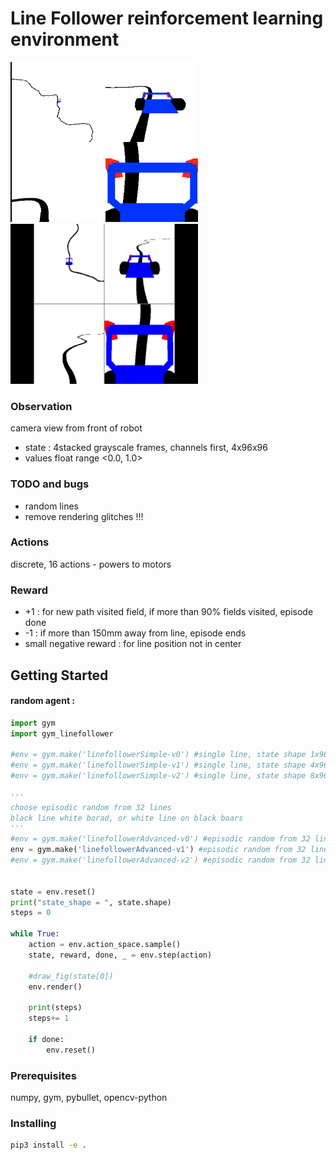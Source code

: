# Line Follower reinforcement learning environment

<img src="./imgs/env.png" width="300" height="256">
<img src="./imgs/animation.gif" width="300" height="256">

### Observation
camera view from front of robot
- state : 4stacked grayscale frames, channels first, 4x96x96
- values float range <0.0, 1.0>

### TODO and bugs
- random lines
- remove rendering glitches !!!

 
### Actions 
discrete, 16 actions - powers to motors


### Reward
- +1 : for new path visited field, if more than 90% fields visited, episode done
- -1 : if more than 150mm away from line, episode ends
- small negative reward : for line position not in center

## Getting Started

#### random agent :

```python
import gym
import gym_linefollower

#env = gym.make('linefollowerSimple-v0') #single line, state shape 1x96x96
#env = gym.make('linefollowerSimple-v1') #single line, state shape 4x96x96, 4 frames stacked
#env = gym.make('linefollowerSimple-v2') #single line, state shape 8x96x96, 8 frames stacked

'''
choose episodic random from 32 lines
black line white borad, or white line on black boars
'''
#env = gym.make('linefollowerAdvanced-v0') #episodic random from 32 lines, state shape 1x96x96
env = gym.make('linefollowerAdvanced-v1') #episodic random from 32 lines, state shape 4x96x96, 4 frames stacked
#env = gym.make('linefollowerAdvanced-v2') #episodic random from 32 lines, state shape 8x96x96, 8 frames stacked


state = env.reset()
print("state_shape = ", state.shape)
steps = 0
    
while True:
    action = env.action_space.sample()
    state, reward, done, _ = env.step(action)

    #draw_fig(state[0])
    env.render()

    print(steps)
    steps+= 1
		
    if done:
        env.reset()
```

### Prerequisites

numpy, gym, pybullet, opencv-python

### Installing

```bash
pip3 install -e .
```